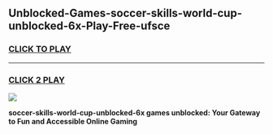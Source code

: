 
## Unblocked-Games-soccer-skills-world-cup-unblocked-6x-Play-Free-ufsce
<h3>
<a href="https://premium76.site?title=soccer-skills-world-cup-unblocked-6x&ref=19M">CLICK TO PLAY</a></h3>
<hr>

<h3>
<a href="https://premium76.site?title=soccer-skills-world-cup-unblocked-6x&ref=19M">CLICK 2 PLAY</a>
  
</h3>

<a href="https://premium76.site?title=soccer-skills-world-cup-unblocked-6x&ref=19M"><img src="https://clearcache.store/games.png"></a>


**soccer-skills-world-cup-unblocked-6x games unblocked: Your Gateway to Fun and Accessible Online Gaming**
